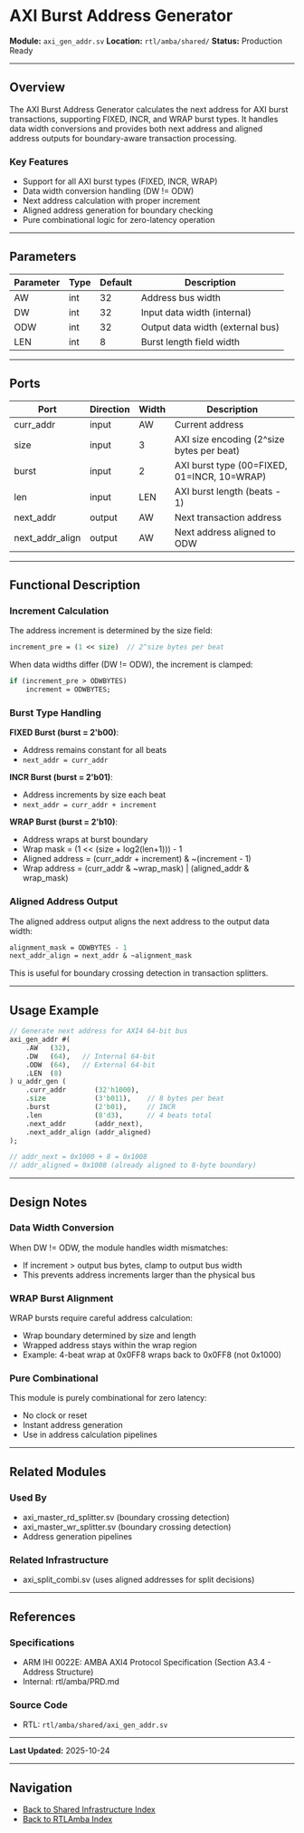# AXI Burst Address Generator

**Module:** `axi_gen_addr.sv`
**Location:** `rtl/amba/shared/`
**Status:** Production Ready

---

## Overview

The AXI Burst Address Generator calculates the next address for AXI burst transactions, supporting FIXED, INCR, and WRAP burst types. It handles data width conversions and provides both next address and aligned address outputs for boundary-aware transaction processing.

### Key Features

- Support for all AXI burst types (FIXED, INCR, WRAP)
- Data width conversion handling (DW != ODW)
- Next address calculation with proper increment
- Aligned address generation for boundary checking
- Pure combinational logic for zero-latency operation

---

## Parameters

| Parameter | Type | Default | Description |
|-----------|------|---------|-------------|
| AW | int | 32 | Address bus width |
| DW | int | 32 | Input data width (internal) |
| ODW | int | 32 | Output data width (external bus) |
| LEN | int | 8 | Burst length field width |

---

## Ports

| Port | Direction | Width | Description |
|------|-----------|-------|-------------|
| curr_addr | input | AW | Current address |
| size | input | 3 | AXI size encoding (2^size bytes per beat) |
| burst | input | 2 | AXI burst type (00=FIXED, 01=INCR, 10=WRAP) |
| len | input | LEN | AXI burst length (beats - 1) |
| next_addr | output | AW | Next transaction address |
| next_addr_align | output | AW | Next address aligned to ODW |

---

## Functional Description

### Increment Calculation

The address increment is determined by the size field:
```systemverilog
increment_pre = (1 << size)  // 2^size bytes per beat
```

When data widths differ (DW != ODW), the increment is clamped:
```systemverilog
if (increment_pre > ODWBYTES)
    increment = ODWBYTES;
```

### Burst Type Handling

**FIXED Burst (burst = 2'b00)**:
- Address remains constant for all beats
- `next_addr = curr_addr`

**INCR Burst (burst = 2'b01)**:
- Address increments by size each beat
- `next_addr = curr_addr + increment`

**WRAP Burst (burst = 2'b10)**:
- Address wraps at burst boundary
- Wrap mask = (1 << (size + log2(len+1))) - 1
- Aligned address = (curr_addr + increment) & ~(increment - 1)
- Wrap address = (curr_addr & ~wrap_mask) | (aligned_addr & wrap_mask)

### Aligned Address Output

The aligned address output aligns the next address to the output data width:
```systemverilog
alignment_mask = ODWBYTES - 1
next_addr_align = next_addr & ~alignment_mask
```

This is useful for boundary crossing detection in transaction splitters.

---

## Usage Example

```systemverilog
// Generate next address for AXI4 64-bit bus
axi_gen_addr #(
    .AW   (32),
    .DW   (64),   // Internal 64-bit
    .ODW  (64),   // External 64-bit
    .LEN  (8)
) u_addr_gen (
    .curr_addr       (32'h1000),
    .size            (3'b011),    // 8 bytes per beat
    .burst           (2'b01),     // INCR
    .len             (8'd3),      // 4 beats total
    .next_addr       (addr_next),
    .next_addr_align (addr_aligned)
);

// addr_next = 0x1000 + 8 = 0x1008
// addr_aligned = 0x1008 (already aligned to 8-byte boundary)
```

---

## Design Notes

### Data Width Conversion

When DW != ODW, the module handles width mismatches:
- If increment > output bus bytes, clamp to output bus width
- This prevents address increments larger than the physical bus

### WRAP Burst Alignment

WRAP bursts require careful address calculation:
- Wrap boundary determined by size and length
- Wrapped address stays within the wrap region
- Example: 4-beat wrap at 0x0FF8 wraps back to 0x0FF8 (not 0x1000)

### Pure Combinational

This module is purely combinational for zero latency:
- No clock or reset
- Instant address generation
- Use in address calculation pipelines

---

## Related Modules

### Used By
- axi_master_rd_splitter.sv (boundary crossing detection)
- axi_master_wr_splitter.sv (boundary crossing detection)
- Address generation pipelines

### Related Infrastructure
- axi_split_combi.sv (uses aligned addresses for split decisions)

---

## References

### Specifications
- ARM IHI 0022E: AMBA AXI4 Protocol Specification (Section A3.4 - Address Structure)
- Internal: rtl/amba/PRD.md

### Source Code
- RTL: `rtl/amba/shared/axi_gen_addr.sv`

---

**Last Updated:** 2025-10-24

---

## Navigation

- [Back to Shared Infrastructure Index](README.md)
- [Back to RTLAmba Index](../README.md)
